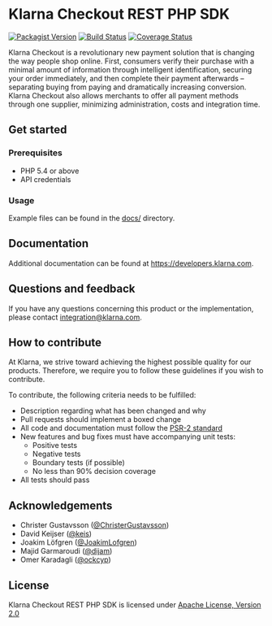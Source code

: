 # Klarna Checkout REST PHP SDK
[![Packagist Version][packagist-image]](https://packagist.org/packages/klarna/kco_rest)
[![Build Status][travis-image]](https://travis-ci.org/klarna/kco_rest_php)
[![Coverage Status][coveralls-image]](https://coveralls.io/r/klarna/kco_rest_php?branch=v2.0)

Klarna Checkout is a revolutionary new payment solution that is changing the way
people shop online. First, consumers verify their purchase with a minimal
amount of information through intelligent identification, securing your order
immediately, and then complete their payment afterwards – separating buying
from paying and dramatically increasing conversion. Klarna Checkout also allows
merchants to offer all payment methods through one supplier, minimizing
administration, costs and integration time.


## Get started

### Prerequisites
* PHP 5.4 or above
* API credentials


### Usage
Example files can be found in the [docs/](docs/) directory.


## Documentation
Additional documentation can be found at https://developers.klarna.com.


## Questions and feedback
If you have any questions concerning this product or the implementation,
please contact [integration@klarna.com](mailto:integration@klarna.com).


## How to contribute
At Klarna, we strive toward achieving the highest possible quality for our
products. Therefore, we require you to follow these guidelines if you wish
to contribute.

To contribute, the following criteria needs to be fulfilled:

* Description regarding what has been changed and why
* Pull requests should implement a boxed change
* All code and documentation must follow the [PSR-2 standard](http://www.php-fig.org/psr/psr-2/)
* New features and bug fixes must have accompanying unit tests:
    * Positive tests
    * Negative tests
    * Boundary tests (if possible)
    * No less than 90% decision coverage
* All tests should pass


## Acknowledgements
* Christer Gustavsson ([@ChristerGustavsson](https://github.com/ChristerGustavsson))
* David Keijser ([@keis](https://github.com/keis))
* Joakim Löfgren ([@JoakimLofgren](https://github.com/JoakimLofgren))
* Majid Garmaroudi ([@dijam](https://github.com/dijam))
* Omer Karadagli ([@ockcyp](https://github.com/ockcyp))


## License
Klarna Checkout REST PHP SDK is licensed under
[Apache License, Version 2.0](http://www.apache.org/LICENSE-2.0)

[packagist-image]: https://img.shields.io/packagist/v/klarna/kco_rest.svg?style=flat
[travis-image]: https://img.shields.io/travis/klarna/kco_rest_php/v2.0.svg?style=flat
[coveralls-image]: https://img.shields.io/coveralls/klarna/kco_rest_php/v2.0.svg?style=flat
